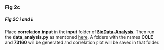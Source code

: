 ### Fig 2c

##### Fig 2C i and ii

Place **correlation.input** in the **input** folder of [**BioData-Analysis**](https://github.com/uday2607/CSB-SCLC/tree/master/Additional_Codes/BioData-Analysis). Then run the **data_analysis.py** as mentioned [here](https://github.com/uday2607/CSB-SCLC/tree/master/Additional_Codes/BioData-Analysis). A folders with the names **CCLE** and **73160** will be generated and correlation plot will be saved in that folder.
